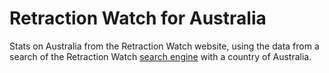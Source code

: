 # Retraction Watch for Australia

Stats on Australia from the Retraction Watch website, using the data from a search of the Retraction Watch [search engine](http://retractiondatabase.org/RetractionSearch.aspx) with a country of Australia.

